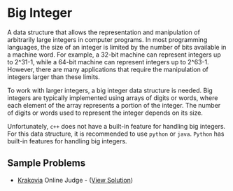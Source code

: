 # Big Integer

A data structure that allows the representation and manipulation of arbitrarily large integers in computer programs. In most programming languages, the size of an integer is limited by the number of bits available in a machine word. For example, a 32-bit machine can represent integers up to 2^31-1, while a 64-bit machine can represent integers up to 2^63-1. However, there are many applications that require the manipulation of integers larger than these limits.

To work with larger integers, a big integer data structure is needed. Big integers are typically implemented using arrays of digits or words, where each element of the array represents a portion of the integer. The number of digits or words used to represent the integer depends on its size.

Unfortunately, `c++` does not have a built-in feature for handling big integers. For this data structure, it is recommended to use `python` or `java`. `Python` has built-in features for handling big integers.

## Sample Problems

-   [Krakovia](https://onlinejudge.org/index.php?option=onlinejudge&page=show_problem&problem=1866) Online Judge - ([View Solution](../online_judges/uv/krakovia.py))
